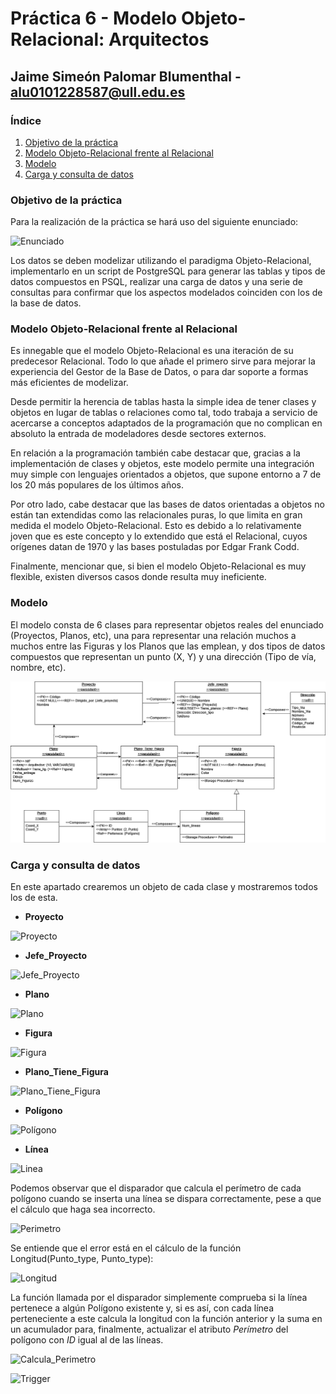 # **Práctica 6 - Modelo Objeto-Relacional: Arquitectos**
## Jaime Simeón Palomar Blumenthal - alu0101228587@ull.edu.es

### **Índice**
1. [Objetivo de la práctica](#objetivo)
2. [Modelo Objeto-Relacional frente al Relacional](#ORvsR)
3. [Modelo](#modelo)
4. [Carga y consulta de datos](#datos)

### **Objetivo de la práctica** <a name="objetivo"/>

Para la realización de la práctica se hará uso del siguiente enunciado:

![Enunciado](2022-01-26-08-27-03.png)

Los datos se deben modelizar utilizando el paradigma Objeto-Relacional, implementarlo en un script de PostgreSQL para generar las tablas y tipos de datos compuestos en PSQL, realizar una carga de datos y una serie de consultas para confirmar que los aspectos modelados coinciden con los de la base de datos.


### **Modelo Objeto-Relacional frente al Relacional** <a name="ORvsR"/>

Es innegable que el modelo Objeto-Relacional es una iteración de su predecesor Relacional. Todo lo que añade el primero sirve para mejorar la experiencia del Gestor de la Base de Datos, o para dar soporte a formas más eficientes de modelizar.

Desde permitir la herencia de tablas hasta la simple idea de tener clases y objetos en lugar de tablas o relaciones como tal, todo trabaja a servicio de acercarse a conceptos adaptados de la programación que no complican en absoluto la entrada de modeladores desde sectores externos.

En relación a la programación también cabe destacar que, gracias a la implementación de clases y objetos, este modelo permite una integración muy simple con lenguajes orientados a objetos, que supone entorno a 7 de los 20 más populares de los últimos años.

Por otro lado, cabe destacar que las bases de datos orientadas a objetos no están tan extendidas como las relacionales puras, lo que limita en gran medida el modelo Objeto-Relacional. Esto es debido a lo relativamente joven que es este concepto y lo extendido que está el Relacional, cuyos orígenes datan de 1970 y las bases postuladas por Edgar Frank Codd.

Finalmente, mencionar que, si bien el modelo Objeto-Relacional es muy flexible, existen diversos casos donde resulta muy ineficiente.

### **Modelo** <a name="modelo"/>

El modelo consta de 6 clases para representar objetos reales del enunciado (Proyectos, Planos, etc), una para representar una relación muchos a muchos entre las Figuras y los Planos que las emplean, y dos tipos de datos compuestos que representan un punto (X, Y) y una dirección (Tipo de vía, nombre, etc).

![Modelo](Práctica_OR.drawio.png)

### **Carga y consulta de datos** <a name="datos"/>
En este apartado crearemos un objeto de cada clase y mostraremos todos los de esta.

* **Proyecto**

![Proyecto](2022-01-26-12-35-27.png)

* **Jefe_Proyecto**

![Jefe_Proyecto](2022-01-26-12-37-23.png)

* **Plano**

![Plano](2022-01-26-12-38-56.png)

* **Figura**

![Figura](2022-01-26-12-40-33.png)

* **Plano_Tiene_Figura**

![Plano_Tiene_Figura](2022-01-26-12-41-31.png)

* **Polígono**

![Polígono](2022-01-26-12-43-03.png)

* **Línea**

![Linea](2022-01-26-12-46-37.png)

Podemos observar que el disparador que calcula el perímetro de cada polígono cuando se inserta una línea se dispara correctamente, pese a que el cálculo que haga sea incorrecto.

![Perimetro](2022-01-26-12-48-23.png)

Se entiende que el error está en el cálculo de la función Longitud(Punto_type, Punto_type):

![Longitud](2022-01-26-12-49-51.png)

La función llamada por el disparador simplemente comprueba si la línea pertenece a algún Polígono existente y, si es así, con cada línea perteneciente a este calcula la longitud con la función anterior y la suma en un acumulador para, finalmente, actualizar el atributo _Perímetro_ del polígono con _ID_ igual al de las líneas.

![Calcula_Perimetro](2022-01-26-12-52-14.png)

![Trigger](2022-01-26-12-52-38.png)